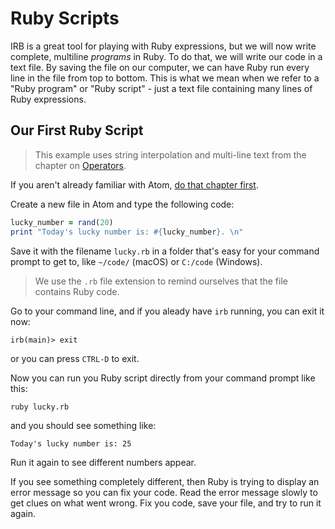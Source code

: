# Ruby Scripts

IRB is a great tool for playing with Ruby expressions, but we will
now write complete, multiline _programs_ in Ruby.  To do that,
we will write our code in a text file.  By saving the file on
our computer, we can have Ruby run every line in the file from
top to bottom.  This is what we mean when we refer to a
"Ruby program" or "Ruby script" - just a text file containing
many lines of Ruby expressions.

## Our First Ruby Script

> This example uses string interpolation and
multi-line text from the chapter on [Operators](/3-ruby/4-operators).

If you aren't already familiar with Atom,
[do that chapter first](/1-setup/2-orientation/1-text-editor).

Create a new file in Atom and
type the following code:


``` ruby
lucky_number = rand(20)
print "Today's lucky number is: #{lucky_number}. \n"
```



Save it with the filename `lucky.rb` in a folder that's easy for your command
prompt to get to, like `~/code/` (macOS) or `C:/code` (Windows).  

> We use the `.rb` file extension to remind ourselves that the file contains Ruby code.

Go to your command line, and if you aleady have `irb` running, you can
exit it now:

``` irb
irb(main)> exit
```

or you can press `CTRL-D` to exit.

Now you can run you Ruby script directly from your command prompt like this:

```
ruby lucky.rb
```

and you should see something like:

```
Today's lucky number is: 25
```

Run it again to see different numbers appear.

If you see something completely different, then Ruby is trying to display
an error message so you can fix your code.  Read the error message slowly
to get clues on what went wrong.  Fix you code, save your file, and try to
run it again.
